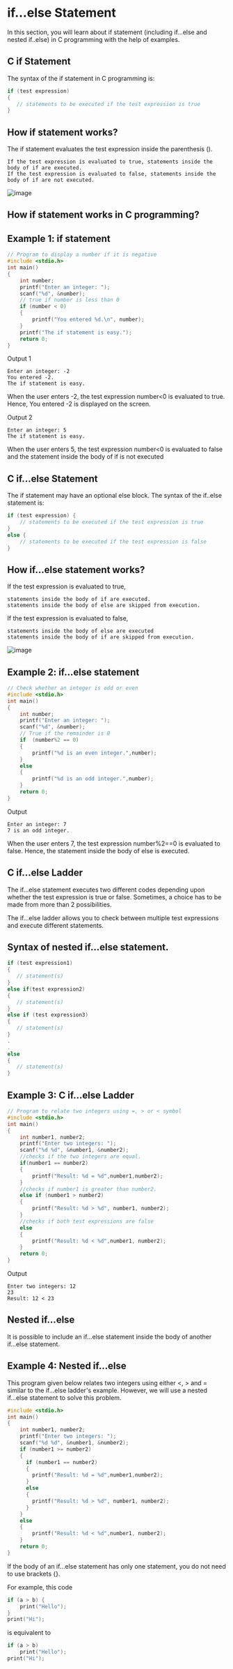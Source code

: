 # if...else Statement
In this section, you will learn about if statement (including if...else and nested if..else) in C programming with the help of examples.

## C if Statement
The syntax of the if statement in C programming is:
```c
if (test expression) 
{
   // statements to be executed if the test expression is true
}
```
##  How if statement works?
The if statement evaluates the test expression inside the parenthesis ().
```
If the test expression is evaluated to true, statements inside the body of if are executed.
If the test expression is evaluated to false, statements inside the body of if are not executed.
```
![image](https://user-images.githubusercontent.com/47218880/66153795-c199df80-e5e1-11e9-9c05-391d3ba80597.png)

## How if statement works in C programming?

## Example 1: if statement
```c
// Program to display a number if it is negative
#include <stdio.h>
int main()
{
    int number;
    printf("Enter an integer: ");
    scanf("%d", &number);
    // true if number is less than 0
    if (number < 0)
    {
        printf("You entered %d.\n", number);
    }
    printf("The if statement is easy.");
    return 0;
}
```
Output 1
```
Enter an integer: -2
You entered -2.
The if statement is easy.
```
When the user enters -2, the test expression number<0 is evaluated to true. Hence, You entered -2 is displayed on the screen.

Output 2
```
Enter an integer: 5
The if statement is easy.
```
When the user enters 5, the test expression number<0 is evaluated to false and the statement inside the body of if is not executed

## C if...else Statement
The if statement may have an optional else block. The syntax of the if..else statement is:
```c
if (test expression) {
    // statements to be executed if the test expression is true
}
else {
    // statements to be executed if the test expression is false
}
```
## How if...else statement works?
If the test expression is evaluated to true,
```
statements inside the body of if are executed.
statements inside the body of else are skipped from execution.
```
If the test expression is evaluated to false,
```
statements inside the body of else are executed
statements inside the body of if are skipped from execution.
```
![image](https://user-images.githubusercontent.com/47218880/66153818-cbbbde00-e5e1-11e9-91de-81a6034cc055.png)

## Example 2: if...else statement
```c
// Check whether an integer is odd or even
#include <stdio.h>
int main()
{
    int number;
    printf("Enter an integer: ");
    scanf("%d", &number);
    // True if the remainder is 0
    if  (number%2 == 0) 
    {
        printf("%d is an even integer.",number);
    }
    else
    {
        printf("%d is an odd integer.",number);
    }
    return 0;
}
```
Output
```
Enter an integer: 7
7 is an odd integer.
```
When the user enters 7, the test expression number%2==0 is evaluated to false. Hence, the statement inside the body of else is executed.

## C if...else Ladder
The if...else statement executes two different codes depending upon whether the test expression is true or false. Sometimes, a choice has to be made from more than 2 possibilities.

The if...else ladder allows you to check between multiple test expressions and execute different statements.

## Syntax of nested if...else statement.
```c
if (test expression1) 
{
   // statement(s)
}
else if(test expression2) 
{
   // statement(s)
}
else if (test expression3) 
{
   // statement(s)
}
.
.
else 
{
   // statement(s)
}
```
## Example 3: C if...else Ladder
```c
// Program to relate two integers using =, > or < symbol
#include <stdio.h>
int main()
{
    int number1, number2;
    printf("Enter two integers: ");
    scanf("%d %d", &number1, &number2);
    //checks if the two integers are equal.
    if(number1 == number2)
    {
        printf("Result: %d = %d",number1,number2);
    }
    //checks if number1 is greater than number2.
    else if (number1 > number2)
    {
        printf("Result: %d > %d", number1, number2);
    }
    //checks if both test expressions are false
    else
    {
        printf("Result: %d < %d",number1, number2);
    }
    return 0;
}
```
Output
```
Enter two integers: 12
23
Result: 12 < 23
```
## Nested if...else
It is possible to include an if...else statement inside the body of another if...else statement.

## Example 4: Nested if...else
This program given below relates two integers using either <, > and = similar to the if...else ladder's example. However, we will use a nested if...else statement to solve this problem.
```c
#include <stdio.h>
int main()
{
    int number1, number2;
    printf("Enter two integers: ");
    scanf("%d %d", &number1, &number2);
    if (number1 >= number2)
    {
      if (number1 == number2) 
      {
        printf("Result: %d = %d",number1,number2);
      }
      else 
      {
        printf("Result: %d > %d", number1, number2);
      }
    }
    else
    {
        printf("Result: %d < %d",number1, number2);
    }
    return 0;
}
```
If the body of an if...else statement has only one statement, you do not need to use brackets {}.

For example, this code
```c
if (a > b) {
    print("Hello");
}
print("Hi");
```
is equivalent to
```c
if (a > b)
    print("Hello");
print("Hi");
```

